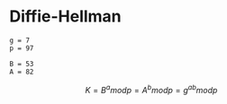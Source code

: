 Diffie-Hellman
==============
```
g = 7 
p = 97

B = 53
A = 82
```

$$K = B^a mod p = A^b mod p = g^{ab} mod p$$
